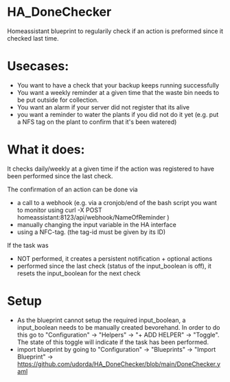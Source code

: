 # HA_DoneChecker
Homeassistant blueprint to regularily check if an action is preformed since it checked last time.

# Usecases:
* You want to have a check that your backup keeps running successfully
* You want a weekly reminder at a given time that the waste bin needs to be put outside for collection.
* You want an alarm if your server did not register that its alive
* you want a reminder to water the plants if you did not do it yet (e.g. put a NFS tag on the plant to confirm that it's been watered)


# What it does:
It checks daily/weekly at a given time if the action was registered to have been performed since the last check.

The confirmation of an action can be done via

* a call to a webhook (e.g. via a cronjob/end of the bash script you want to monitor using curl -X POST homeassistant:8123/api/webhook/NameOfReminder )
* manually changing the input variable in the HA interface
* using a NFC-tag. (the tag-id must be given by its ID)

If the task was
* NOT performed, it creates a persistent notification + optional actions
* performed since the last check (status of the input_boolean is off), it resets the input_boolean for the next check

# Setup
* As the blueprint cannot setup the required input_boolean, a input_boolean needs to be manually created bevorehand. In order to do this go to "Configuration" -> "Helpers" -> "+ ADD HELPER" -> "Toggle". The state of this toggle will indicate if the task has been performed.
* import blueprint by going to "Configuration" -> "Blueprints" -> "Import Blueprint" -> https://github.com/udorda/HA_DoneChecker/blob/main/DoneChecker.yaml